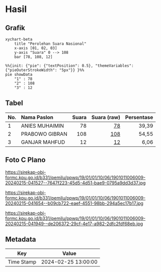 # Hasil

## Grafik

```mermaid
xychart-beta
    title "Perolehan Suara Nasional"
    x-axis [01, 02, 03]
    y-axis "Suara" 0 --> 108
    bar [78, 108, 12]
```

```mermaid
%%{init: {"pie": {"textPosition": 0.5}, "themeVariables": {"pieOuterStrokeWidth": "5px"}} }%%
pie showData
    "1" : 78
    "2" : 108
    "3" : 12
```

## Tabel

| No. | Nama Paslon    | Suara | Suara (raw) | Persentase |
|:--- |:-------------- | -----:| -----------:| ----------:|
| 1   | ANIES MUHAIMIN | 78    | [78][p-1]   | 39,39      |
| 2   | PRABOWO GIBRAN | 108   | [108][p-2]  | 54,55      |
| 3   | GANJAR MAHFUD  | 12    | [12][p-3]   | 6,06       |


[p-1]: https://github.com/gigit-pemilu/pemilu-2024/blob/main/pilpres/hitung-suara/sub/19-kepulauan-bangka-belitung/sub/01-bangka/sub/01-sungailiat/sub/1006-parit-padang/sub/009-tps/sub/paslon-1.txt
[p-2]: https://github.com/gigit-pemilu/pemilu-2024/blob/main/pilpres/hitung-suara/sub/19-kepulauan-bangka-belitung/sub/01-bangka/sub/01-sungailiat/sub/1006-parit-padang/sub/009-tps/sub/paslon-2.txt
[p-3]: https://github.com/gigit-pemilu/pemilu-2024/blob/main/pilpres/hitung-suara/sub/19-kepulauan-bangka-belitung/sub/01-bangka/sub/01-sungailiat/sub/1006-parit-padang/sub/009-tps/sub/paslon-3.txt

## Foto C Plano

https://sirekap-obj-formc.kpu.go.id/b331/pemilu/ppwp/19/01/01/10/06/1901011006009-20240215-041527--7647f223-45d5-4d51-bae9-0795a9dd3d37.jpg

https://sirekap-obj-formc.kpu.go.id/b331/pemilu/ppwp/19/01/01/10/06/1901011006009-20240215-041654--b09cb722-eaef-4551-98bb-294a5ec17b17.jpg

https://sirekap-obj-formc.kpu.go.id/b331/pemilu/ppwp/19/01/01/10/06/1901011006009-20240215-041949--de206372-29cf-4e17-a982-2dfc2fdf68eb.jpg


## Metadata

| Key        | Value               |
| ---------- | ------------------- |
| Time Stamp | 2024-02-25 13:00:00 |



